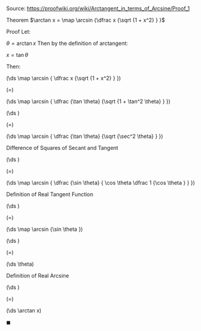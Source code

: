 # 

Source: https://proofwiki.org/wiki/Arctangent_in_terms_of_Arcsine/Proof_1

Theorem
$\arctan x = \map \arcsin {\dfrac x {\sqrt {1 + x^2} } }$


Proof
Let: 

$\theta = \arctan x$
Then by the definition of arctangent:

$x = \tan \theta$

Then: 














\(\ds \map \arcsin { \dfrac x {\sqrt {1 + x^2} }  }\)

\(=\)







\(\ds \map \arcsin { \dfrac {\tan \theta} {\sqrt {1 + \tan^2 \theta} }  }\)




















\(\ds \)

\(=\)







\(\ds \map \arcsin { \dfrac {\tan \theta} {\sqrt {\sec^2 \theta} }  }\)





Difference of Squares of Secant and Tangent














\(\ds \)

\(=\)







\(\ds \map \arcsin { \dfrac {\sin \theta} { \cos \theta \dfrac 1 {\cos \theta } }  }\)





Definition of Real Tangent Function














\(\ds \)

\(=\)







\(\ds \map \arcsin {\sin \theta }\)




















\(\ds \)

\(=\)







\(\ds \theta\)





Definition of Real Arcsine














\(\ds \)

\(=\)







\(\ds \arctan x\)









$\blacksquare$





